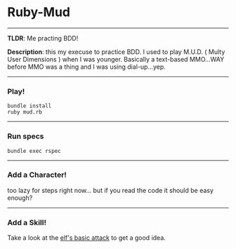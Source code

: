 # Ruby-Mud
-----

**TLDR**: Me practing BDD!

**Description**: this my execuse to practice BDD. I used to play M.U.D. ( Multy User Dimensions ) when I was younger.
Basically a text-based MMO...WAY before MMO was a thing and I was using dial-up...yep.

----

### Play!

```
bundle install
ruby mud.rb
```


----

### Run specs
```
bundle exec rspec
```

---

### Add a Character!

too lazy for steps right now... but if you read the code it should be easy enough?

---

### Add a Skill!

Take a look at the [elf's basic attack](https://github.com/KaoruDev/ruby-mud/blob/master/lib/player_characters/elf/actions/basic_attack.rb) to get a good idea.

